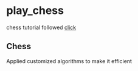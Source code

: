 # play_chess
chess tutorial followed [click](https://www.youtube.com/playlist?list=PLBwF487qi8MGU81nDGaeNE1EnNEPYWKY_)


## Chess
Applied customized algorithms to make it efficient